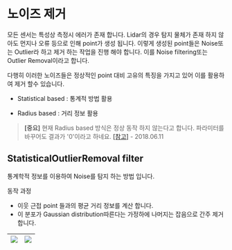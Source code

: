 # 노이즈 제거 

모든 센서는 특성상 측정시 에러가 존재 합니다. Lidar의 경우 탐지 물체가 존재 하지 않아도 먼지나 오류 등으로 인해 point가 생성 됩니다. 이렇게 생성된 point들은 Noise또는 Outlier라 하고 제거 하는 작업을 진행 해야 합니다. 이를 Noise filtering또는 Outlier Removal이라고 합니다. 

다행히 이러한 노이즈들은 정상적인 point 대비 고유의 특징을 가지고 있어 이를 활용하여 제거 할수 있습니다.

- Statistical based : 통계적 방법 활용 

- Radius based : 거리 정보 활용 


> **[중요]** 현재 Radius based 방식은 정상 동작 하지 않는다고 합니다. 파라미터를 바꾸어도 결과가 '0'이라고 하네요. [[참고]](https://github.com/strawlab/python-pcl/issues/211) - 2018.06.11


## StatisticalOutlierRemoval filter


통계학적 정보를 이용하여 Noise를 탐지 하는 방법 입니다. 

동작 과정
- 이웃 근접 point 들과의 평균 거리 정보를 계산 합니다. 
- 이 분포가 Gaussian distribution따른다는 가정하에 나머지는 잡음으로 간주 제거 합니다. 





|![](https://img-blog.csdnimg.cn/20190412162257278.JPG?x-oss-process=image/watermark,type_ZmFuZ3poZW5naGVpdGk,shadow_10,text_aHR0cHM6Ly9ibG9nLmNzZG4ubmV0L3FxXzIyMTcwODc1,size_16,color_FFFFFF,t_70)|![](https://img-blog.csdnimg.cn/20190412162346938.PNG?x-oss-process=image/watermark,type_ZmFuZ3poZW5naGVpdGk,shadow_10,text_aHR0cHM6Ly9ibG9nLmNzZG4ubmV0L3FxXzIyMTcwODc1,size_16,color_FFFFFF,t_70)|
|-|-|